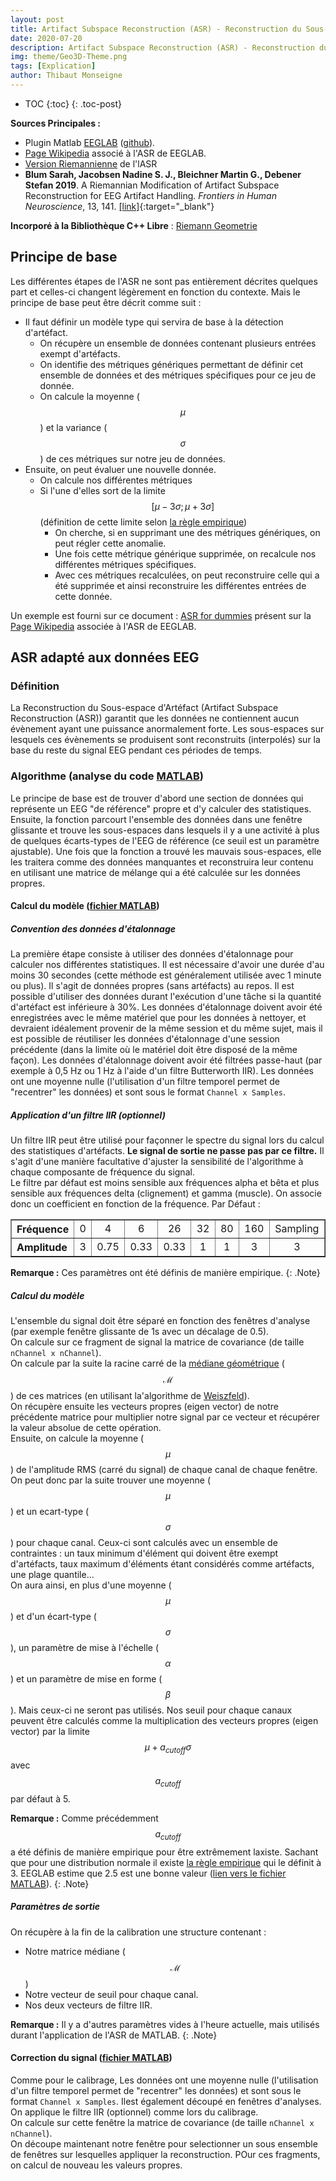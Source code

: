 ```yaml
---
layout: post
title: Artifact Subspace Reconstruction (ASR) - Reconstruction du Sous-espace d'Artéfact (RSA)
date: 2020-07-20
description: Artifact Subspace Reconstruction (ASR) - Reconstruction du Sous-espace d'Artéfact (RSA)
img: theme/Geo3D-Theme.png
tags: [Explication]
author: Thibaut Monseigne
---
```


* TOC
{:toc}
{: .toc-post}

**Sources Principales :**

* Plugin Matlab [EEGLAB](https://sccn.ucsd.edu/eeglab/index.php) ([github](https://github.com/sccn/eeglab)).
* [Page Wikipedia](https://sccn.ucsd.edu/wiki/Artifact_Subspace_Reconstruction_(ASR)) associé à l'ASR de EEGLAB.
* [Version Riemannienne](https://github.com/s4rify/rASRMatlab) de l'lASR
* **Blum Sarah, Jacobsen Nadine S. J., Bleichner Martin G., Debener Stefan 2019**. A Riemannian Modification of Artifact Subspace Reconstruction for EEG Artifact Handling. *Frontiers in Human Neuroscience*, 13, 141. [[link]](https://doi.org/10.3389/fnhum.2019.00141){:target="_blank"}

**Incorporé à la Bibliothèque C++ Libre** : [Riemann Geometrie](https://github.com/tmonseigne/RIGBy-cpp)

## Principe de base

Les différentes étapes de l'ASR ne sont pas entièrement décrites quelques part et celles-ci changent légèrement en fonction du contexte.
Mais le principe de base peut être décrit comme suit :

* Il faut définir un modèle type qui servira de base à la détection d'artéfact.
  * On récupère un ensemble de données contenant plusieurs entrées exempt d'artéfacts.
  * On identifie des métriques génériques permettant de définir cet ensemble de données et des métriques spécifiques pour ce jeu de donnée.
  * On calcule la moyenne ($$\mu$$) et la variance ($$\sigma$$) de ces métriques sur notre jeu de données.
* Ensuite, on peut évaluer une nouvelle donnée.
  * On calcule nos différentes métriques
  * Si l'une d'elles sort de la limite $$\left[ \mu - 3\sigma ; \mu + 3\sigma \right]$$ (définition de cette limite selon [la règle empirique](https://fr.wikipedia.org/wiki/R%C3%A8gle_68-95-99.7))
    * On cherche, si en supprimant une des métriques génériques, on peut régler cette anomalie.
    * Une fois cette métrique générique supprimée, on recalcule nos différentes métriques spécifiques.
    * Avec ces métriques recalculées, on peut reconstruire celle qui a été supprimée et ainsi reconstruire les différentes entrées de cette donnée.

Un exemple est fourni sur ce document : [ASR for dummies](https://sccn.ucsd.edu/mediawiki/images/c/c5/AsrForDummies_ver21_web.pdf) présent sur la [Page Wikipedia](https://sccn.ucsd.edu/wiki/Artifact_Subspace_Reconstruction_(ASR)) associée à l'ASR de EEGLAB.

## ASR adapté aux données EEG

### Définition

La Reconstruction du Sous-espace d'Artéfact (Artifact Subspace Reconstruction (ASR)) garantit que les données ne contiennent aucun évènement ayant une puissance anormalement forte.
Les sous-espaces sur lesquels ces évènements se produisent sont reconstruits (interpolés) sur la base du reste du signal EEG pendant ces périodes de temps.

### Algorithme (analyse du code [MATLAB](https://github.com/sccn/eeglab))

Le principe de base est de trouver d'abord une section de données qui représente un EEG "de référence" propre et d'y calculer des statistiques.
Ensuite, la fonction parcourt l'ensemble des données dans une fenêtre glissante et trouve les sous-espaces dans lesquels il y a une activité à plus de quelques écarts-types de l'EEG de référence (ce seuil est un paramètre ajustable).
Une fois que la fonction a trouvé les mauvais sous-espaces, elle les traitera comme des données manquantes et reconstruira leur contenu en utilisant une matrice de mélange qui a été calculée sur les données propres.

#### Calcul du modèle ([fichier MATLAB](https://github.com/sccn/clean_rawdata/blob/master/private/asr_calibrate.m))

##### Convention des données d'étalonnage

La première étape consiste à utiliser des données d'étalonnage pour calculer nos différentes statistiques.
Il est nécessaire d'avoir une durée d'au moins 30 secondes (cette méthode est généralement utilisée avec 1 minute ou plus).
Il s'agit de données propres (sans artéfacts) au repos. Il est possible d'utiliser des données durant l'exécution d'une tâche si la quantité d'artéfact est inférieure à 30%.
Les données d'étalonnage doivent avoir été enregistrées avec le même matériel que pour les données à nettoyer, et devraient idéalement provenir de la même session et du même sujet, mais il est possible de réutiliser les données d'étalonnage d'une session précédente (dans la limite où le matériel doit être disposé de la même façon).
Les données d'étalonnage doivent avoir été filtrées passe-haut (par exemple à 0,5 Hz ou 1 Hz à l'aide d'un filtre Butterworth IIR).
Les données ont une moyenne nulle (l'utilisation d'un filtre temporel permet de "recentrer" les données) et sont sous le format `Channel x Samples`.

##### Application d'un filtre IIR (optionnel)

Un filtre IIR peut être utilisé pour façonner le spectre du signal lors du calcul des statistiques d'artéfacts. **Le signal de sortie ne passe pas par ce filtre.** Il s'agit d'une manière facultative d'ajuster la sensibilité de l'algorithme à chaque composante de fréquence du signal.  
Le filtre par défaut est moins sensible aux fréquences alpha et bêta et plus sensible aux fréquences delta (clignement) et gamma (muscle). On associe donc un coefficient en fonction de la fréquence. Par Défaut :

<form><table style="width:100%" border="1">
	<tr align="center">
		<th width="15%" align="left">Fréquence</th>
		<td>0</td><td>4</td><td>6</td><td>26</td><td>32</td><td>80</td><td>160</td><td>Sampling</td>
	</tr>
	<tr align="center">
		<th width="15%" align="left">Amplitude</th>
		<td>3</td><td>0.75</td><td>0.33</td><td>0.33</td><td>1</td><td>1</td><td>3</td><td>3</td>
	</tr>
</table></form>

**Remarque :** Ces paramètres ont été définis de manière empirique.
{: .Note}

##### Calcul du modèle

L'ensemble du signal doit être séparé en fonction des fenêtres d'analyse (par exemple fenêtre glissante de 1s avec un décalage de 0.5).  
On calcule sur ce fragment de signal la matrice de covariance (de taille `nChannel x nChannel`).  
On calcule par la suite la racine carré de la [médiane géométrique](https://en.wikipedia.org/wiki/Geometric_median) ($$\mathcal{M}$$) de ces matrices (en utilisant la'algorithme de [Weiszfeld](https://en.wikipedia.org/wiki/Geometric_median#Computation)).  
On récupère ensuite les vecteurs propres (eigen vector) de notre précédente matrice pour multiplier notre signal par ce vecteur et récupérer la valeur absolue de cette opération.  
Ensuite, on calcule la moyenne ($$\mu$$) de l'amplitude RMS (carré du signal) de chaque canal de chaque fenêtre.  
On peut donc par la suite trouver une moyenne ($$\mu$$) et un ecart-type ($$\sigma$$) pour chaque canal. Ceux-ci sont calculés avec un ensemble de contraintes : un taux minimum d'élément qui doivent être exempt d'artéfacts, taux maximum d'éléments étant considérés comme artéfacts, une plage quantile...  
On aura ainsi, en plus d'une moyenne ($$\mu$$) et d'un écart-type ($$\sigma$$), un paramètre de mise à l'échelle ($$\alpha$$) et un paramètre de mise en forme ($$\beta$$). Mais ceux-ci ne seront pas utilisés.
Nos seuil pour chaque canaux peuvent être calculés comme la multiplication des vecteurs propres (eigen vector) par la limite $$\mu + a_{cutoff}\sigma$$ avec $$a_{cutoff}$$ par défaut à 5.

**Remarque :** Comme précédemment $$a_{cutoff}$$ a été définis de manière empirique pour être extrêmement laxiste. Sachant que pour une distribution normale il existe [la règle empirique](https://fr.wikipedia.org/wiki/R%C3%A8gle_68-95-99.7) qui le définit à 3. EEGLAB estime que 2.5 est une bonne valeur ([lien vers le fichier MATLAB](https://github.com/sccn/clean_rawdata/blob/master/private/asr_calibrate.m)).
{: .Note}

##### Paramètres de sortie

On récupère à la fin de la calibration une structure contenant :

* Notre matrice médiane ($$\mathcal{M}$$)
* Notre vecteur de seuil pour chaque canal.
* Nos deux vecteurs de filtre IIR.

**Remarque :** Il y a d'autres paramètres vides à l'heure actuelle, mais utilisés durant l'application de l'ASR de MATLAB.
{: .Note}

#### Correction du signal ([fichier MATLAB](https://github.com/sccn/clean_rawdata/blob/master/private/asr_process.m))

Comme pour le calibrage, Les données ont une moyenne nulle (l'utilisation d'un filtre temporel permet de "recentrer" les données) et sont sous le format `Channel x Samples`. Ilest également découpé en fenêtres d'analyses.  
On applique le filtre IIR (optionnel) comme lors du calibrage.  
On calcule sur cette fenêtre la matrice de covariance (de taille `nChannel x nChannel`).  
On découpe maintenant notre fenêtre pour selectionner un sous ensemble de fenêtres sur lesquelles appliquer la reconstruction.
POur ces fragments, on calcul de nouveau les valeurs propres.
